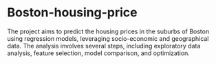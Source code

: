 # Boston-housing-price
The project aims to predict the housing prices in the suburbs of Boston using regression models, leveraging socio-economic and geographical data. The analysis involves several steps, including exploratory data analysis, feature selection, model comparison, and optimization.

